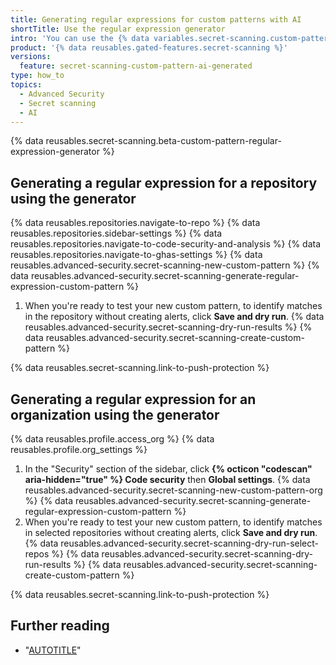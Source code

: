 ```yaml
---
title: Generating regular expressions for custom patterns with AI
shortTitle: Use the regular expression generator
intro: 'You can use the {% data variables.secret-scanning.custom-pattern-regular-expression-generator %} to generate regular expressions for custom patterns. The generator uses an AI model to generate expressions that match your input, and optionally example strings.'
product: '{% data reusables.gated-features.secret-scanning %}'
versions:
  feature: secret-scanning-custom-pattern-ai-generated
type: how_to
topics:
  - Advanced Security
  - Secret scanning
  - AI
---
```

{% data reusables.secret-scanning.beta-custom-pattern-regular-expression-generator %}

## Generating a regular expression for a repository using the generator

{% data reusables.repositories.navigate-to-repo %}
{% data reusables.repositories.sidebar-settings %}
{% data reusables.repositories.navigate-to-code-security-and-analysis %}
{% data reusables.repositories.navigate-to-ghas-settings %}
{% data reusables.advanced-security.secret-scanning-new-custom-pattern %}
{% data reusables.advanced-security.secret-scanning-generate-regular-expression-custom-pattern %}
1. When you're ready to test your new custom pattern, to identify matches in the repository without creating alerts, click **Save and dry run**.
{% data reusables.advanced-security.secret-scanning-dry-run-results %}
{% data reusables.advanced-security.secret-scanning-create-custom-pattern %}

{% data reusables.secret-scanning.link-to-push-protection %}

## Generating a regular expression for an organization using the generator

{% data reusables.profile.access_org %}
{% data reusables.profile.org_settings %}
1. In the "Security" section of the sidebar, click **{% octicon "codescan" aria-hidden="true" %} Code security** then **Global settings**.
{% data reusables.advanced-security.secret-scanning-new-custom-pattern-org %}
{% data reusables.advanced-security.secret-scanning-generate-regular-expression-custom-pattern %}
1. When you're ready to test your new custom pattern, to identify matches in selected repositories without creating alerts, click **Save and dry run**.
{% data reusables.advanced-security.secret-scanning-dry-run-select-repos %}
{% data reusables.advanced-security.secret-scanning-dry-run-results %}
{% data reusables.advanced-security.secret-scanning-create-custom-pattern %}

{% data reusables.secret-scanning.link-to-push-protection %}

## Further reading

* "[AUTOTITLE](/code-security/secret-scanning/about-the-regular-expression-generator-for-custom-patterns)"
